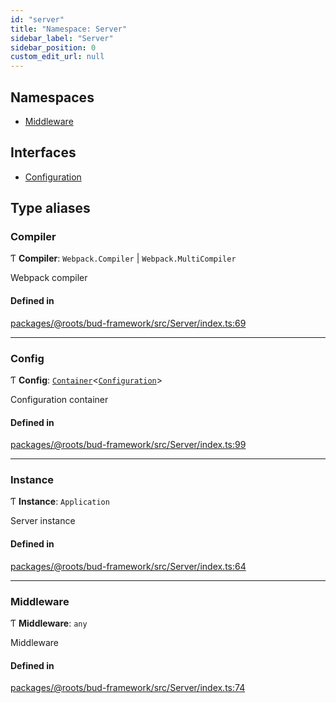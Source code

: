 ```yaml
---
id: "server"
title: "Namespace: Server"
sidebar_label: "Server"
sidebar_position: 0
custom_edit_url: null
---
```


## Namespaces

- [Middleware](server.middleware.md)

## Interfaces

- [Configuration](../interfaces/server.configuration.md)

## Type aliases

### Compiler

Ƭ **Compiler**: `Webpack.Compiler` \| `Webpack.MultiCompiler`

Webpack compiler

#### Defined in

[packages/@roots/bud-framework/src/Server/index.ts:69](https://github.com/roots/bud/blob/c3cf697d/packages/@roots/bud-framework/src/Server/index.ts#L69)

___

### Config

Ƭ **Config**: [`Container`](../classes/container.md)<[`Configuration`](../interfaces/server.configuration.md)\>

Configuration container

#### Defined in

[packages/@roots/bud-framework/src/Server/index.ts:99](https://github.com/roots/bud/blob/c3cf697d/packages/@roots/bud-framework/src/Server/index.ts#L99)

___

### Instance

Ƭ **Instance**: `Application`

Server instance

#### Defined in

[packages/@roots/bud-framework/src/Server/index.ts:64](https://github.com/roots/bud/blob/c3cf697d/packages/@roots/bud-framework/src/Server/index.ts#L64)

___

### Middleware

Ƭ **Middleware**: `any`

Middleware

#### Defined in

[packages/@roots/bud-framework/src/Server/index.ts:74](https://github.com/roots/bud/blob/c3cf697d/packages/@roots/bud-framework/src/Server/index.ts#L74)

